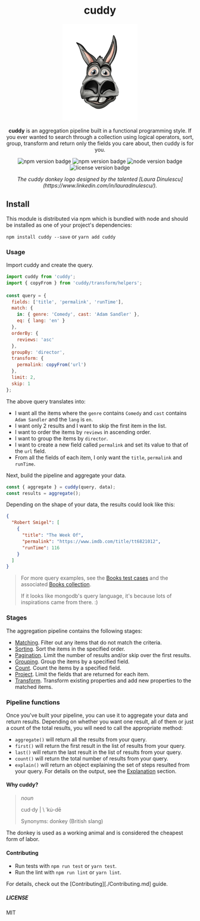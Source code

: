 <h1 align="center">cuddy</h1>

<p align="center"><img src="./cuddy-logo.png" alt="crazy looking donkey" /></p>

<p align="center"><strong>cuddy</strong> is an aggregation pipeline built in a functional programming style. If you ever wanted to search through a collection using logical operators, sort, group, transform and return only the fields you care about, then cuddy is for you.</p>

<p align="center">
  <img src="https://img.shields.io/npm/v/cuddy?style=flat-square" alt="npm version badge" />
  <img src="https://img.shields.io/circleci/build/github/tricinel/cuddy?label=circleci&style=flat-square" alt="npm version badge" />
  <img src="https://img.shields.io/node/v/cuddy?style=flat-square" alt="node version badge" />
  <img src="https://img.shields.io/npm/l/cuddy.svg?style=flat-square" alt="license version badge" />
</p>

<p align="center"><em>The cuddy donkey logo designed by the talented [Laura Dinulescu](https://www.linkedin.com/in/lauradinulescu/).</em></p>

## Install

This module is distributed via npm which is bundled with node and should be installed as one of your project's dependencies:

`npm install cuddy --save` or `yarn add cuddy`

### Usage

Import cuddy and create the query.

```js
import cuddy from 'cuddy';
import { copyFrom } from 'cuddy/transform/helpers';

const query = {
  fields: ['title', 'permalink', 'runTime'],
  match: {
    in: { genre: 'Comedy', cast: 'Adam Sandler' },
    eq: { lang: 'en' }
  },
  orderBy: {
    reviews: 'asc'
  },
  groupBy: 'director',
  transform: {
    permalink: copyFrom('url')
  },
  limit: 2,
  skip: 1
};
```

The above query translates into:

- I want all the items where the `genre` contains `Comedy` and `cast` contains `Adam Sandler` and the `lang` is `en`.
- I want only 2 results and I want to skip the first item in the list.
- I want to order the items by `reviews` in ascending order.
- I want to group the items by `director`.
- I want to create a new field called `permalink` and set its value to that of the `url` field.
- From all the fields of each item, I only want the `title`, `permalink` and `runTime`.

Next, build the pipeline and aggregate your data.

```js
const { aggregate } = cuddy(query, data);
const results = aggregate();
```

Depending on the shape of your data, the results could look like this:

```json
{
  "Robert Smigel": [
    {
      "title": "The Week Of",
      "permalink": "https://www.imdb.com/title/tt6821012",
      "runTime": 116
    }
  ]
}
```

> For more query examples, see the [Books test cases](./src/__tests__/books.test.ts) and the associated [Books collection](./src/__mocks__/books.ts).
>
> If it looks like mongodb's query language, it's because lots of inspirations came from there. :)

### Stages

The aggregation pipeline contains the following stages:

- [Matching](./docs/match.md). Filter out any items that do not match the criteria.
- [Sorting](./docs/sort.md). Sort the items in  the specified order.
- [Pagination](./docs/pagination.md). Limit the number of results and/or skip over the first results.
- [Grouping](./docs/group.md). Group the items by a specified field.
- [Count](./docs/count.md). Count the items by a specified field.
- [Project](./docs/project.md). Limit the fields that are returned for each item.
- [Transform](./docs/transform.md). Transform existing properties and add new properties to the matched items.

### Pipeline functions

Once you've built your pipeline, you can use it to aggregate your data and return results. Depending on whether you want one result, all of them or just a count of the total results, you will need to call the appropriate method:

* `aggregate()` will return all the results from your query.
* `first()` will return the first result in the list of results from your query.
* `last()` will return the last result in the list of results from your query.
* `count()` will return the total number of results from your query.
* `explain()` will return an object explaining the set of steps resulted from your query. For details on the output, see the [Explanation](./docs/explain.md) section.

#### Why cuddy?

> _noun_
>
> cud·​dy | \ ˈku̇-dē
>
> Synonyms: donkey (British slang)

The donkey is used as a working animal and is considered the cheapest form of labor.

#### Contributing

- Run tests with `npm run test` or `yarn test`.
- Run the lint with `npm run lint` or `yarn lint`.

For details, check out the [Contributing][./Contributing.md] guide.

##### LICENSE

MIT
